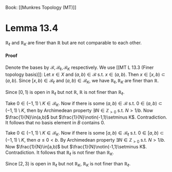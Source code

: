 Book: [[Munkres Topology (MT)]]
# Lemma 13.4
$\mathbb{R}_{\ell}$ and $\mathbb{R}_{K}$ are finer than $\mathbb{R}$ but are not comparable to each other.
#### Proof
Denote the bases by $\mathscr{B},\mathscr{B}_{\ell},\mathscr{B}_{K}$ respectively.
We use [[MT L 13.3 (Finer topology basis)]]:
Let $x\in X$ and $(a,b)\in \mathscr{B}$ s.t. $x\in (a,b)$.
Then $x\in[x,b)\subset(a,b)$.
Since $[x,b)\in \mathscr{B}_{\ell}$ and $(a,b)\in \mathscr{B}_{K}$, we have $\mathbb{R}_{\ell},\mathbb{R}_{K}$ are finer than $\mathbb{R}$.

Since $[0,1)$ is open in $\mathbb{R}_{\ell}$ but not $\mathbb{R}$, $\mathbb{R}$ is not finer than $\mathbb{R}_{\ell}$.

Take $0\in(-1,1)\setminus K\in \mathscr{B}_{K}$.
Now if there is some $(a,b)\in \mathscr{B}$ s.t. $0\in(a,b)\subset(-1,1)\setminus K$, then by Archimedean property $\exists N\in \mathbb{Z}_{>0}$ s.t. $N>1/b$.
Now $\frac{1}{N}\in(a,b)$ but $\frac{1}{N}\notin(-1,1)\setminus K$. Contradiction.
It follows that no basis element in $B$ contains $0$.

Take $0\in(-1,1)\setminus K\in \mathscr{B}_{K}$.
Now if there is some $[a,b)\in \mathscr{B}_{\ell}$ s.t. $0\in[a,b)\subset(-1,1)\setminus K$, then $a\leq 0<b$.
By Archimedean property $\exists N\in \mathbb{Z}_{>0}$ s.t. $N>1/b$.
Now $\frac{1}{N}\in[a,b)$ but $\frac{1}{N}\notin(-1,1)\setminus K$. Contradiction.
It follows that $\mathbb{R}_{\ell}$ is not finer than $\mathbb{R}_{K}$.

Since $[2,3)$ is open in $\mathbb{R}_{\ell}$ but not $\mathbb{R}_{K}$, $\mathbb{R}_{K}$ is not finer than $\mathbb{R}_{\ell}$.
